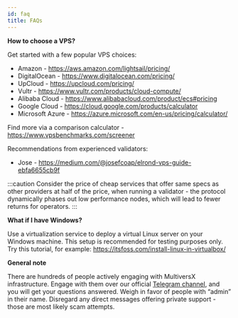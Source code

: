 ```yaml
---
id: faq
title: FAQs
---
```


**How to choose a VPS?**

Get started with a few popular VPS choices:

- Amazon - https://aws.amazon.com/lightsail/pricing/
- DigitalOcean - https://www.digitalocean.com/pricing/
- UpCloud - https://upcloud.com/pricing/
- Vultr - https://www.vultr.com/products/cloud-compute/
- Alibaba Cloud - https://www.alibabacloud.com/product/ecs#pricing
- Google Cloud - https://cloud.google.com/products/calculator
- Microsoft Azure - https://azure.microsoft.com/en-us/pricing/calculator/

Find more via a comparison calculator - https://www.vpsbenchmarks.com/screener

Recommendations from experienced validators:

- Jose - https://medium.com/@josefcoap/elrond-vps-guide-ebfa6655cb9f

:::caution
Consider the price of cheap services that offer same specs as other providers at half of the price, when running a validator - the protocol dynamically phases out low performance nodes, which will lead to fewer returns for operators.
:::

**What if I have Windows?**

Use a virtualization service to deploy a virtual Linux server on your Windows machine. This setup is recommended for testing purposes only. Try this tutorial, for example: https://itsfoss.com/install-linux-in-virtualbox/

**General note**

There are hundreds of people actively engaging with MultiversX infrastructure. Engage with them over our official [Telegram channel](https://t.me/MultiversXValidators), and you will get your questions answered. Weigh in favor of people with “admin” in their name. Disregard any direct messages offering private support - those are most likely scam attempts.
